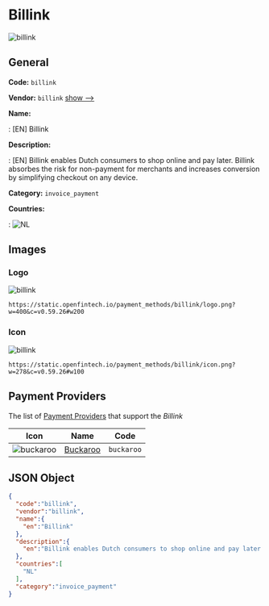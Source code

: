 
# Billink 
![billink](https://static.openfintech.io/payment_methods/billink/logo.png?w=400&c=v0.59.26#w200)  

## General 
**Code:** `billink` 
 
**Vendor:** `billink` [show -->](/vendors/billink/) 
 
**Name:** 
 
:	[EN] Billink 
 
**Description:** 
 
: [EN] Billink enables Dutch consumers to shop online and pay later. Billink absorbes the risk for non-payment for merchants and increases conversion by simplifying checkout on any device. 
 
**Category:** `invoice_payment` 
 
**Countries:** 
 
:	![NL](https://cdnjs.cloudflare.com/ajax/libs/flag-icon-css/3.3.0/flags/4x3/nl.svg#w24)  

## Images 

### Logo 
![billink](https://static.openfintech.io/payment_methods/billink/logo.png?w=400&c=v0.59.26#w200)  

```
https://static.openfintech.io/payment_methods/billink/logo.png?w=400&c=v0.59.26#w200
```  

### Icon 
![billink](https://static.openfintech.io/payment_methods/billink/icon.png?w=278&c=v0.59.26#w100)  

```
https://static.openfintech.io/payment_methods/billink/icon.png?w=278&c=v0.59.26#w100
```  

## Payment Providers 
 
The list of [Payment Providers](/payment-providers/) that support the _Billink_ 

|Icon|Name|Code| 
|:---:|:---:|:---:| 
|![buckaroo](https://static.openfintech.io/payment_providers/buckaroo/icon.png?w=278&c=v0.59.26#w100) |[Buckaroo](/payment-providers/buckaroo/)|`buckaroo`| 
 

## JSON Object 

```json
{
  "code":"billink",
  "vendor":"billink",
  "name":{
    "en":"Billink"
  },
  "description":{
    "en":"Billink enables Dutch consumers to shop online and pay later. Billink absorbes the risk for non-payment for merchants and increases conversion by simplifying checkout on any device."
  },
  "countries":[
    "NL"
  ],
  "category":"invoice_payment"
}
```  
